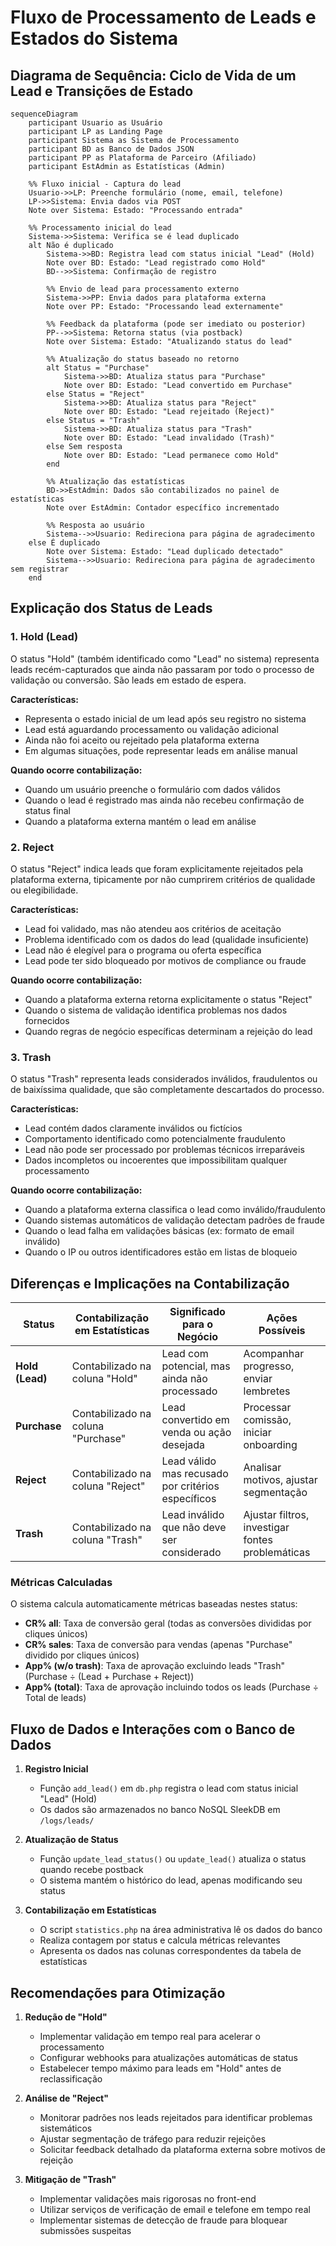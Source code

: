 # Fluxo de Processamento de Leads e Estados do Sistema

## Diagrama de Sequência: Ciclo de Vida de um Lead e Transições de Estado

```mermaid
sequenceDiagram
    participant Usuario as Usuário
    participant LP as Landing Page
    participant Sistema as Sistema de Processamento
    participant BD as Banco de Dados JSON
    participant PP as Plataforma de Parceiro (Afiliado)
    participant EstAdmin as Estatísticas (Admin)
    
    %% Fluxo inicial - Captura do lead
    Usuario->>LP: Preenche formulário (nome, email, telefone)
    LP->>Sistema: Envia dados via POST
    Note over Sistema: Estado: "Processando entrada"
    
    %% Processamento inicial do lead
    Sistema->>Sistema: Verifica se é lead duplicado
    alt Não é duplicado
        Sistema->>BD: Registra lead com status inicial "Lead" (Hold)
        Note over BD: Estado: "Lead registrado como Hold"
        BD-->>Sistema: Confirmação de registro
        
        %% Envio de lead para processamento externo
        Sistema->>PP: Envia dados para plataforma externa
        Note over PP: Estado: "Processando lead externamente"
        
        %% Feedback da plataforma (pode ser imediato ou posterior)
        PP-->>Sistema: Retorna status (via postback)
        Note over Sistema: Estado: "Atualizando status do lead"
        
        %% Atualização do status baseado no retorno
        alt Status = "Purchase"
            Sistema->>BD: Atualiza status para "Purchase"
            Note over BD: Estado: "Lead convertido em Purchase"
        else Status = "Reject"
            Sistema->>BD: Atualiza status para "Reject"
            Note over BD: Estado: "Lead rejeitado (Reject)"
        else Status = "Trash"
            Sistema->>BD: Atualiza status para "Trash"
            Note over BD: Estado: "Lead invalidado (Trash)"
        else Sem resposta
            Note over BD: Estado: "Lead permanece como Hold"
        end
        
        %% Atualização das estatísticas
        BD->>EstAdmin: Dados são contabilizados no painel de estatísticas
        Note over EstAdmin: Contador específico incrementado
        
        %% Resposta ao usuário
        Sistema-->>Usuario: Redireciona para página de agradecimento
    else É duplicado
        Note over Sistema: Estado: "Lead duplicado detectado"
        Sistema-->>Usuario: Redireciona para página de agradecimento sem registrar
    end
```

## Explicação dos Status de Leads

### 1. Hold (Lead)

O status "Hold" (também identificado como "Lead" no sistema) representa leads recém-capturados que ainda não passaram por todo o processo de validação ou conversão. São leads em estado de espera.

**Características:**
- Representa o estado inicial de um lead após seu registro no sistema
- Lead está aguardando processamento ou validação adicional
- Ainda não foi aceito ou rejeitado pela plataforma externa
- Em algumas situações, pode representar leads em análise manual

**Quando ocorre contabilização:**
- Quando um usuário preenche o formulário com dados válidos
- Quando o lead é registrado mas ainda não recebeu confirmação de status final
- Quando a plataforma externa mantém o lead em análise

### 2. Reject

O status "Reject" indica leads que foram explicitamente rejeitados pela plataforma externa, tipicamente por não cumprirem critérios de qualidade ou elegibilidade.

**Características:**
- Lead foi validado, mas não atendeu aos critérios de aceitação
- Problema identificado com os dados do lead (qualidade insuficiente)
- Lead não é elegível para o programa ou oferta específica
- Lead pode ter sido bloqueado por motivos de compliance ou fraude

**Quando ocorre contabilização:**
- Quando a plataforma externa retorna explicitamente o status "Reject"
- Quando o sistema de validação identifica problemas nos dados fornecidos
- Quando regras de negócio específicas determinam a rejeição do lead

### 3. Trash

O status "Trash" representa leads considerados inválidos, fraudulentos ou de baixíssima qualidade, que são completamente descartados do processo.

**Características:**
- Lead contém dados claramente inválidos ou fictícios
- Comportamento identificado como potencialmente fraudulento
- Lead não pode ser processado por problemas técnicos irreparáveis
- Dados incompletos ou incoerentes que impossibilitam qualquer processamento

**Quando ocorre contabilização:**
- Quando a plataforma externa classifica o lead como inválido/fraudulento
- Quando sistemas automáticos de validação detectam padrões de fraude
- Quando o lead falha em validações básicas (ex: formato de email inválido)
- Quando o IP ou outros identificadores estão em listas de bloqueio

## Diferenças e Implicações na Contabilização

| Status | Contabilização em Estatísticas | Significado para o Negócio | Ações Possíveis |
|--------|--------------------------------|----------------------------|-----------------|
| **Hold (Lead)** | Contabilizado na coluna "Hold" | Lead com potencial, mas ainda não processado | Acompanhar progresso, enviar lembretes |
| **Purchase** | Contabilizado na coluna "Purchase" | Lead convertido em venda ou ação desejada | Processar comissão, iniciar onboarding |
| **Reject** | Contabilizado na coluna "Reject" | Lead válido mas recusado por critérios específicos | Analisar motivos, ajustar segmentação |
| **Trash** | Contabilizado na coluna "Trash" | Lead inválido que não deve ser considerado | Ajustar filtros, investigar fontes problemáticas |

### Métricas Calculadas

O sistema calcula automaticamente métricas baseadas nestes status:

- **CR% all**: Taxa de conversão geral (todas as conversões divididas por cliques únicos)
- **CR% sales**: Taxa de conversão para vendas (apenas "Purchase" dividido por cliques únicos)
- **App% (w/o trash)**: Taxa de aprovação excluindo leads "Trash" (Purchase ÷ (Lead + Purchase + Reject))
- **App% (total)**: Taxa de aprovação incluindo todos os leads (Purchase ÷ Total de leads)

## Fluxo de Dados e Interações com o Banco de Dados

1. **Registro Inicial**
   - Função `add_lead()` em `db.php` registra o lead com status inicial "Lead" (Hold)
   - Os dados são armazenados no banco NoSQL SleekDB em `/logs/leads/`

2. **Atualização de Status**
   - Função `update_lead_status()` ou `update_lead()` atualiza o status quando recebe postback
   - O sistema mantém o histórico do lead, apenas modificando seu status

3. **Contabilização em Estatísticas**
   - O script `statistics.php` na área administrativa lê os dados do banco
   - Realiza contagem por status e calcula métricas relevantes
   - Apresenta os dados nas colunas correspondentes da tabela de estatísticas

## Recomendações para Otimização

1. **Redução de "Hold"**
   - Implementar validação em tempo real para acelerar o processamento
   - Configurar webhooks para atualizações automáticas de status
   - Estabelecer tempo máximo para leads em "Hold" antes de reclassificação

2. **Análise de "Reject"**
   - Monitorar padrões nos leads rejeitados para identificar problemas sistemáticos
   - Ajustar segmentação de tráfego para reduzir rejeições
   - Solicitar feedback detalhado da plataforma externa sobre motivos de rejeição

3. **Mitigação de "Trash"**
   - Implementar validações mais rigorosas no front-end
   - Utilizar serviços de verificação de email e telefone em tempo real
   - Implementar sistemas de detecção de fraude para bloquear submissões suspeitas 